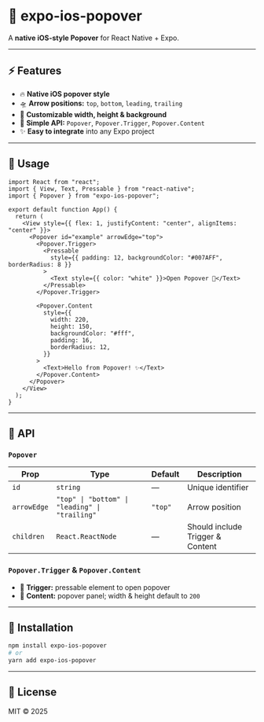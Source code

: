 # 🚀 expo-ios-popover

A **native iOS-style Popover** for React Native + Expo.

---

## ⚡ Features

- 🔥 **Native iOS popover style**
- 🛸 **Arrow positions:** `top`, `bottom`, `leading`, `trailing`
- 🎨 **Customizable width, height & background**
- 💎 **Simple API:** `Popover`, `Popover.Trigger`, `Popover.Content`
- ✨ **Easy to integrate** into any Expo project

---

## 🧩 Usage

```tsx
import React from "react";
import { View, Text, Pressable } from "react-native";
import { Popover } from "expo-ios-popover";

export default function App() {
  return (
    <View style={{ flex: 1, justifyContent: "center", alignItems: "center" }}>
      <Popover id="example" arrowEdge="top">
        <Popover.Trigger>
          <Pressable
            style={{ padding: 12, backgroundColor: "#007AFF", borderRadius: 8 }}
          >
            <Text style={{ color: "white" }}>Open Popover 🚀</Text>
          </Pressable>
        </Popover.Trigger>

        <Popover.Content
          style={{
            width: 220,
            height: 150,
            backgroundColor: "#fff",
            padding: 16,
            borderRadius: 12,
          }}
        >
          <Text>Hello from Popover! ✨</Text>
        </Popover.Content>
      </Popover>
    </View>
  );
}
```

---

## 📝 API

### `Popover`

| Prop        | Type                                           | Default | Description                      |
| ----------- | -----------------------------------------------| ------- | -------------------------------- |
| `id`        | `string`                                       | —       | Unique identifier                |
| `arrowEdge` | `"top" \| "bottom" \| "leading" \| "trailing"` | `"top"` | Arrow position                   |
| `children`  | `React.ReactNode`                              | —       | Should include Trigger & Content |

### `Popover.Trigger` & `Popover.Content`

- 🔘 **Trigger:** pressable element to open popover
- 🎯 **Content:** popover panel; width & height default to `200`

---

## 🚀 Installation

```bash
npm install expo-ios-popover
# or
yarn add expo-ios-popover
```

---

## 🎨 License

MIT © 2025
